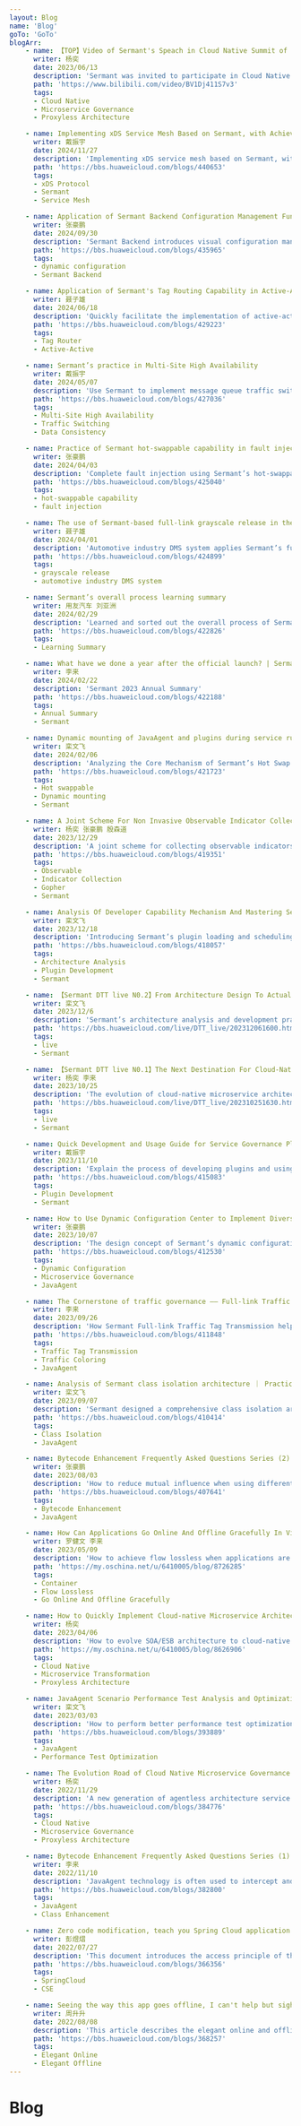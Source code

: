 ```yaml
---
layout: Blog
name: 'Blog'
goTo: 'GoTo'
blogArr:
    - name: 【TOP】Video of Sermant's Speach in Cloud Native Summit of OAGS 2023 
      writer: 杨奕
      date: 2023/06/13
      description: 'Sermant was invited to participate in Cloud Native Summit of 2023 OAGS and share the exploration of cloud-native microservice governance technology'
      path: 'https://www.bilibili.com/video/BV1Dj411S7v3'
      tags:
      - Cloud Native
      - Microservice Governance
      - Proxyless Architecture

    - name: Implementing xDS Service Mesh Based on Sermant, with Achieving 15x Higher Performance and Lower Costs
      writer: 戴振宇
      date: 2024/11/27
      description: 'Implementing xDS service mesh based on Sermant, with performance significantly improved compared to Envoy'
      path: 'https://bbs.huaweicloud.com/blogs/440653'
      tags:
      - xDS Protocol
      - Sermant
      - Service Mesh

    - name: Application of Sermant Backend Configuration Management Function in Microservice Governance Scenarios
      writer: 张豪鹏
      date: 2024/09/30
      description: 'Sermant Backend introduces visual configuration management function'
      path: 'https://bbs.huaweicloud.com/blogs/435965'
      tags:
      - dynamic configuration
      - Sermant Backend

    - name: Application of Sermant's Tag Routing Capability in Active-Active Scenarios
      writer: 聂子雄
      date: 2024/06/18
      description: 'Quickly facilitate the implementation of active-active solution by Sermant'
      path: 'https://bbs.huaweicloud.com/blogs/429223'
      tags:
      - Tag Router
      - Active-Active

    - name: Sermant’s practice in Multi-Site High Availability
      writer: 戴振宇
      date: 2024/05/07
      description: 'Use Sermant to implement message queue traffic switching and protect data consistency in Multi-Site High Availability scenarios'
      path: 'https://bbs.huaweicloud.com/blogs/427036'
      tags:
      - Multi-Site High Availability
      - Traffic Switching
      - Data Consistency

    - name: Practice of Sermant hot-swappable capability in fault injection scenarios
      writer: 张豪鹏
      date: 2024/04/03
      description: 'Complete fault injection using Sermant’s hot-swappable capability'
      path: 'https://bbs.huaweicloud.com/blogs/425040'
      tags:
      - hot-swappable capability
      - fault injection

    - name: The use of Sermant-based full-link grayscale release in the automotive industry DMS system
      writer: 聂子雄
      date: 2024/04/01
      description: 'Automotive industry DMS system applies Sermant’s full-link grayscale release capability'
      path: 'https://bbs.huaweicloud.com/blogs/424899'
      tags:
      - grayscale release
      - automotive industry DMS system

    - name: Sermant’s overall process learning summary
      writer: 用友汽车 刘亚洲
      date: 2024/02/29
      description: 'Learned and sorted out the overall process of Sermant operation'
      path: 'https://bbs.huaweicloud.com/blogs/422826'
      tags:
      - Learning Summary

    - name: What have we done a year after the official launch? | Sermant 2023 Annual Summary
      writer: 李来
      date: 2024/02/22
      description: 'Sermant 2023 Annual Summary'
      path: 'https://bbs.huaweicloud.com/blogs/422188'
      tags:
      - Annual Summary
      - Sermant

    - name: Dynamic mounting of JavaAgent and plugins during service runtime - Analysis of Sermant's hot swapping capability
      writer: 栾文飞
      date: 2024/02/06
      description: 'Analyzing the Core Mechanism of Sermant’s Hot Swap Capability'
      path: 'https://bbs.huaweicloud.com/blogs/421723'
      tags:
      - Hot swappable
      - Dynamic mounting
      - Sermant

    - name: A Joint Scheme For Non Invasive Observable Indicator Collection For Java Application Network Streaming——Sermant & Gopher
      writer: 杨奕 张豪鹏 殷森道
      date: 2023/12/29
      description: 'A joint scheme for collecting observable indicators based on Sermant and gala gopher'
      path: 'https://bbs.huaweicloud.com/blogs/419351'
      tags:
      - Observable
      - Indicator Collection
      - Gopher
      - Sermant

    - name: Analysis Of Developer Capability Mechanism And Mastering Sermant Development
      writer: 栾文飞
      date: 2023/12/18
      description: 'Introducing Sermant’s plugin loading and scheduling mechanism as well as capabilities commonly used in development'
      path: 'https://bbs.huaweicloud.com/blogs/418057'
      tags:
      - Architecture Analysis
      - Plugin Development
      - Sermant

    - name: 【Sermant DTT live N0.2】From Architecture Design To Actual Development, Learn About Sermant In A Simple Way
      writer: 栾文飞
      date: 2023/12/6
      description: 'Sermant’s architecture analysis and development practical demonstration'
      path: 'https://bbs.huaweicloud.com/live/DTT_live/202312061600.html'
      tags:
      - live
      - Sermant

    - name: 【Sermant DTT live N0.1】The Next Destination For Cloud-Native Microservices：Proxyless Service Mesh
      writer: 杨奕 李来
      date: 2023/10/25
      description: 'The evolution of cloud-native microservice architecture and practical architecture transformation'
      path: 'https://bbs.huaweicloud.com/live/DTT_live/202310251630.html'
      tags:
      - live
      - Sermant

    - name: Quick Development and Usage Guide for Service Governance Plugins under Sermant Framework
      writer: 戴振宇
      date: 2023/11/10
      description: 'Explain the process of developing plugins and using them based on Sermant through cases'
      path: 'https://bbs.huaweicloud.com/blogs/415083'
      tags:
      - Plugin Development
      - Sermant

    - name: How to Use Dynamic Configuration Center to Implement Diversified Governance of Microservices in JavaAgent
      writer: 张豪鹏
      date: 2023/10/07
      description: 'The design concept of Sermant’s dynamic configuration model and its key role in microservice governance'
      path: 'https://bbs.huaweicloud.com/blogs/412530'
      tags:
      - Dynamic Configuration
      - Microservice Governance
      - JavaAgent

    - name: The Cornerstone of traffic governance —— Full-link Traffic Tag Transmission Based on Bytecode Enhancement
      writer: 李来
      date: 2023/09/26
      description: 'How Sermant Full-link Traffic Tag Transmission helps users implement high-level microservice governance solutions'
      path: 'https://bbs.huaweicloud.com/blogs/411848'
      tags:
      - Traffic Tag Transmission
      - Traffic Coloring
      - JavaAgent

    - name: Analysis of Sermant class isolation architecture ｜ Practice of Resolving JavaAgent Class Conflicts
      writer: 栾文飞
      date: 2023/09/07
      description: 'Sermant designed a comprehensive class isolation architecture to avoid class conflict problems'
      path: 'https://bbs.huaweicloud.com/blogs/410414'
      tags:
      - Class Isolation
      - JavaAgent

    - name: Bytecode Enhancement Frequently Asked Questions Series (2) | Compatibility Dilemma： How to make different bytecode enhancement frameworks coexist harmoniously?
      writer: 张豪鹏
      date: 2023/08/03
      description: 'How to reduce mutual influence when using different bytecode enhanced frameworks at the same time'
      path: 'https://bbs.huaweicloud.com/blogs/407641'
      tags:
      - Bytecode Enhancement
      - JavaAgent

    - name: How Can Applications Go Online And Offline Gracefully In Virtual Machines And Container Scenarios
      writer: 罗健文 李来
      date: 2023/05/09
      description: 'How to achieve flow lossless when applications are changed offline and online due to business upgrades in virtual machine and container scenarios.'
      path: 'https://my.oschina.net/u/6410005/blog/8726285'
      tags:
      - Container
      - Flow Lossless
      - Go Online And Offline Gracefully

    - name: How to Quickly Implement Cloud-native Microservice Architecture Transformation for Distributed Government and Enterprise Applications
      writer: 杨奕
      date: 2023/04/06
      description: 'How to evolve SOA/ESB architecture to cloud-native ServiceMesh architecture in Java language scenario.'
      path: 'https://my.oschina.net/u/6410005/blog/8626906'
      tags:
      - Cloud Native
      - Microservice Transformation
      - Proxyless Architecture

    - name: JavaAgent Scenario Performance Test Analysis and Optimization Experience Sharing
      writer: 栾文飞
      date: 2023/03/03
      description: 'How to perform better performance test optimization in the JavaAgent scenario and the performance pitfalls that need to be paid attention to under the JavaAgent.'
      path: 'https://bbs.huaweicloud.com/blogs/393889'
      tags:
      - JavaAgent
      - Performance Test Optimization

    - name: The Evolution Road of Cloud Native Microservice Governance Technology to Agentless Architecture
      writer: 杨奕
      date: 2022/11/29
      description: 'A new generation of agentless architecture service governance technology based on Javaagent technology.'
      path: 'https://bbs.huaweicloud.com/blogs/384776'
      tags:
      - Cloud Native
      - Microservice Governance
      - Proxyless Architecture

    - name: Bytecode Enhancement Frequently Asked Questions Series (1) | A summary of the class enhancement conflict problem and analysis of multiple JavaAgents used at the same time
      writer: 李来
      date: 2022/11/10 
      description: 'JavaAgent technology is often used to intercept and modify bytecodes before loading class files, so as to achieve non-intrusive enhancements to Java applications.'
      path: 'https://bbs.huaweicloud.com/blogs/382800'
      tags:
      - JavaAgent
      - Class Enhancement

    - name: Zero code modification, teach you Spring Cloud application to easily access CSE
      writer: 彭煜熠
      date: 2022/07/27
      description: 'This document introduces the access principle of the Sermant Agent and how to use the Sermant Agent to access the CSE without modification.'
      path: 'https://bbs.huaweicloud.com/blogs/366356'
      tags:
      - SpringCloud
      - CSE

    - name: Seeing the way this app goes offline, I can't help but sigh elegant, so elegant!
      writer: 周升升
      date: 2022/08/08
      description: 'This article describes the elegant online and offline functions of Spring Cloud applications based on Sermant Agent access.'
      path: 'https://bbs.huaweicloud.com/blogs/368257'
      tags:
      - Elegant Online
      - Elegant Offline
---
```


# Blog

